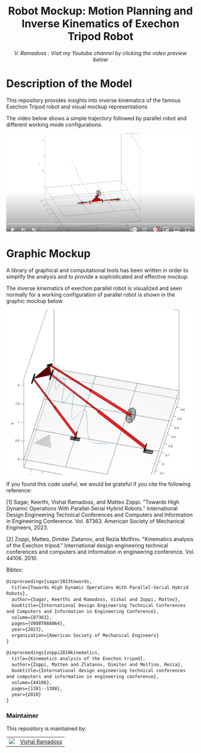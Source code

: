 
<h1 align="center">
Robot Mockup: Motion Planning and Inverse Kinematics of Exechon Tripod Robot  </h1>
<div align="center">
<i>
V. Ramadoss : Visit my Youtube channel by clicking the video preview below
</i>
</div>

# Description of the Model

This repository provides insights into inverse kinematics of the famous Exechon Tripod robot and visual mockup representations

<p align="center">

The video below shows a simple trajectory followed by parallel robot and different working mode configurations.

[![Watch the video](https://github.com/austinvishal/Robot-Mockup---Exechon/blob/main/assets/thumbnail2.png)](https://youtu.be/VLmGvppr5oE)

# Graphic Mockup

A library of graphical and computational tools has been written in order to simplify the analysis and to provide a sophisticated and effective mockup. 
</p>

<p align="center">

The inverse kinematics of exechon parallel robot is visualized and seen normally for a working configuration of parallel robot is shown in the graphic mockup below

![](https://github.com/austinvishal/Robot-Mockup---Exechon/blob/main/assets/thumbnail.png)


</p>


If you found this code useful, we would be grateful if you cite the following reference:

[1] Sagar, Keerthi, Vishal Ramadoss, and Matteo Zoppi. "Towards High Dynamic Operations With Parallel-Serial Hybrid Robots." International Design Engineering Technical Conferences and Computers and Information in Engineering Conference. Vol. 87363. American Society of Mechanical Engineers, 2023.

[2] Zoppi, Matteo, Dimiter Zlatanov, and Rezia Molfino. "Kinematics analysis of the Exechon tripod." International design engineering technical conferences and computers and information in engineering conference. Vol. 44106. 2010.

Bibtex:

```
@inproceedings{sagar2023towards,
  title={Towards High Dynamic Operations With Parallel-Serial Hybrid Robots},
  author={Sagar, Keerthi and Ramadoss, Vishal and Zoppi, Matteo},
  booktitle={International Design Engineering Technical Conferences and Computers and Information in Engineering Conference},
  volume={87363},
  pages={V008T08A064},
  year={2023},
  organization={American Society of Mechanical Engineers}
}
```
```
@inproceedings{zoppi2010kinematics,
  title={Kinematics analysis of the Exechon tripod},
  author={Zoppi, Matteo and Zlatanov, Dimiter and Molfino, Rezia},
  booktitle={International design engineering technical conferences and computers and information in engineering conference},
  volume={44106},
  pages={1381--1388},
  year={2010}
}

```

### Maintainer

This repository is maintained by:

| | |
|:---:|:---:|
| [<img src="https://github.com/austinvishal.png" width="40">](https://github.com/austinvishal) | [Vishal Ramadoss](https://github.com/austinvishal) |
